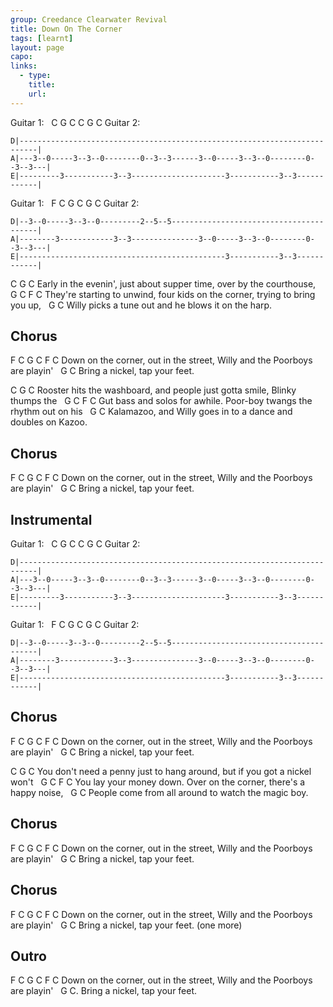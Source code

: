 ```yaml
---
group: Creedance Clearwater Revival
title: Down On The Corner
tags: [learnt]
layout: page
capo: 
links: 
  - type: 
    title: 
    url: 
---
```



Guitar 1:
&nbsp;     C                 G        C         C                 G        C
Guitar 2:
```chordpro
D|--------------------------------------------------------------------------|
A|---3--0-----3--3--0--------0--3--3------3--0-----3--3--0--------0--3--3---|
E|---------3-----------3--3---------------------3-----------3--3------------|
```

Guitar 1:
&nbsp;    F                  C        G         C                 G        C
Guitar 2:
```chordpro
D|--3--0-----3--3--0---------2--5--5----------------------------------------|
A|--------3------------3--3---------------3--0-----3--3--0--------0--3--3---|
E|----------------------------------------------3-----------3--3------------|
```

C                     G                 C
Early in the evenin', just about supper time, over by the courthouse,
&nbsp;       G              C    F                        C
They're starting to unwind, four kids on the corner, trying to bring you up,
&nbsp;                             G               C
Willy picks a tune out and he blows it on the harp.

## Chorus

F           C       G          C                     F            C
Down on the corner, out in the street, Willy and the Poorboys are playin'
&nbsp;         G              C
Bring a nickel, tap your feet.

C                               G                 C
Rooster hits the washboard, and people just gotta smile, Blinky thumps the
&nbsp;            G         C       F                              C
Gut bass and solos for awhile. Poor-boy twangs the rhythm out on his
&nbsp;                                           G              C
Kalamazoo, and Willy goes in to a dance and doubles on Kazoo.

## Chorus

F           C       G          C                     F            C
Down on the corner, out in the street, Willy and the Poorboys are playin'
&nbsp;         G              C
Bring a nickel, tap your feet.

## Instrumental
Guitar 1:
&nbsp;     C                 G        C         C                 G        C
Guitar 2:
```chordpro
D|--------------------------------------------------------------------------|
A|---3--0-----3--3--0--------0--3--3------3--0-----3--3--0--------0--3--3---|
E|---------3-----------3--3---------------------3-----------3--3------------|
```

Guitar 1:
&nbsp;    F                  C        G         C                 G        C
Guitar 2:
```chordpro
D|--3--0-----3--3--0---------2--5--5----------------------------------------|
A|--------3------------3--3---------------3--0-----3--3--0--------0--3--3---|
E|----------------------------------------------3-----------3--3------------|
```

## Chorus

F           C       G          C                     F            C
Down on the corner, out in the street, Willy and the Poorboys are playin'
&nbsp;         G              C
Bring a nickel, tap your feet.

C                       G              C
You don't need a penny just to hang around, but if you got a nickel won't
&nbsp;    G             C      F                   C
You lay your money down.  Over on the corner, there's a happy noise,
&nbsp;                               G              C
People come from all around to watch the magic boy.

## Chorus

F           C       G          C                     F            C
Down on the corner, out in the street, Willy and the Poorboys are playin'
&nbsp;         G              C
Bring a nickel, tap your feet.

## Chorus

F           C       G          C                     F            C
Down on the corner, out in the street, Willy and the Poorboys are playin'
&nbsp;         G              C
Bring a nickel, tap your feet.  (one more)

## Outro
F           C       G          C                     F            C
Down on the corner, out in the street, Willy and the Poorboys are playin'
&nbsp;         G              C.
Bring a nickel, tap your feet.

